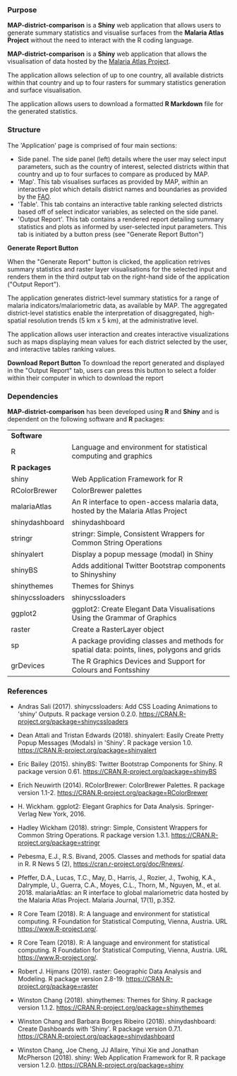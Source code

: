 ###  Purpose

**MAP-district-comparison** is a **Shiny** web application that allows users to generate summary statistics and visualise surfaces from the **Malaria Atlas Project** without the need to interact with the R coding language.

**MAP-district-comparison** is a **Shiny** web application that allows the visualisation of data hosted by the [Malaria Atlas Project](https://map.ox.ac.uk/).

The application allows selection of up to one country, all available districts within that country and up to four rasters for summary statistics generation and surface visualisation.

The application allows users to download a formatted **R Markdown** file for the generated statistics.

###  Structure

The 'Application' page is comprised of four main sections:

- Side panel. The side panel (left) details where the user may select input parameters, such as the country of interest, selected districts within that country and up to four surfaces to compare as produced by MAP.
- 'Map'. This tab visualises surfaces as provided by MAP, within an interactive plot which details district names and boundaries as provided by the [FAO](http://www.fao.org/home/en/).
- 'Table'. This tab contains an interactive table ranking selected districts based off of select indicator variables, as selected on the side panel.
- 'Output Report'. This tab contains a rendered report detailing summary statistics and plots as informed by user-selected input parameters. This tab is initiated by a button press (see "Generate Report Button")

**Generate Report Button**

When the "Generate Report" button is clicked, the application retrives summary statistics and raster layer visualisations for the selected input and renders them in the third output tab on the right-hand side of the application ("Output Report").

The application generates district-level summary statistics for a range of malaria indicators/malariometric data, as available by MAP. The aggregated district-level statistics enable the interpretation of disaggregated, high-spatial resolution trends (5 km x 5 km), at the administrative level.

The application allows user interaction and creates interactive visualizations such as maps displaying mean values for each district selected by the user, and interactive tables ranking values.

**Download Report Button**
To download the report generated and displayed in the "Output Report" tab, users can press this button to select a folder within their computer in which to download the report

### Dependencies


**MAP-district-comparison** has been developed using **R** and **Shiny** and is dependent on the following software and **R** packages:



|  |   |
--- | ----
**Software**   | 
R  | Language and environment for statistical computing and graphics
**R packages** |
shiny | Web Application Framework for R
RColorBrewer | ColorBrewer palettes
malariaAtlas | An R interface to open-access malaria data, hosted by the Malaria Atlas Project
shinydashboard | shinydashboard
stringr | stringr: Simple, Consistent Wrappers for Common String Operations
shinyalert | Display a popup message (modal) in Shiny
shinyBS | Adds additional Twitter Bootstrap components to Shinyshiny
shinythemes | Themes for Shinys
shinycssloaders | shinycssloaders
ggplot2 | ggplot2: Create Elegant Data Visualisations Using the Grammar of Graphics
raster | Create a RasterLayer object
sp | A package providing classes and methods for spatial data: points, lines, polygons and grids
grDevices | The R Graphics Devices and Support for Colours and Fontsshiny

### References

- Andras Sali (2017). shinycssloaders: Add CSS Loading Animations to 'shiny' Outputs. R package version 0.2.0. https://CRAN.R-project.org/package=shinycssloaders

- Dean Attali and Tristan Edwards (2018). shinyalert: Easily Create Pretty Popup Messages (Modals) in 'Shiny'. R package version 1.0. https://CRAN.R-project.org/package=shinyalert

- Eric Bailey (2015). shinyBS: Twitter Bootstrap Components for Shiny. R package version 0.61. https://CRAN.R-project.org/package=shinyBS

- Erich Neuwirth (2014). RColorBrewer: ColorBrewer Palettes. R package version 1.1-2. https://CRAN.R-project.org/package=RColorBrewer

- H. Wickham. ggplot2: Elegant Graphics for Data Analysis. Springer-Verlag New York, 2016.

- Hadley Wickham (2018). stringr: Simple, Consistent Wrappers for Common String Operations. R package version 1.3.1. https://CRAN.R-project.org/package=stringr

- Pebesma, E.J., R.S. Bivand, 2005. Classes and methods for spatial data in R. R News 5 (2), https://cran.r-project.org/doc/Rnews/.

- Pfeffer, D.A., Lucas, T.C., May, D., Harris, J., Rozier, J., Twohig, K.A., Dalrymple, U., Guerra, C.A., Moyes, C.L., Thorn, M., Nguyen, M., et al. 2018. malariaAtlas: an R interface to global malariometric data hosted by the Malaria Atlas Project. Malaria Journal, 17(1), p.352.

- R Core Team (2018). R: A language and environment for statistical computing. R Foundation for Statistical Computing, Vienna, Austria. URL https://www.R-project.org/.

- R Core Team (2018). R: A language and environment for statistical computing. R Foundation for Statistical Computing, Vienna, Austria. URL https://www.R-project.org/.

- Robert J. Hijmans (2019). raster: Geographic Data Analysis and Modeling. R package version 2.8-19. https://CRAN.R-project.org/package=raster

- Winston Chang (2018). shinythemes: Themes for Shiny. R package version 1.1.2. https://CRAN.R-project.org/package=shinythemes

- Winston Chang and Barbara Borges Ribeiro (2018). shinydashboard: Create Dashboards with 'Shiny'. R package version 0.7.1. https://CRAN.R-project.org/package=shinydashboard

- Winston Chang, Joe Cheng, JJ Allaire, Yihui Xie and Jonathan McPherson (2018). shiny: Web Application Framework for R. R package version 1.2.0. https://CRAN.R-project.org/package=shiny
